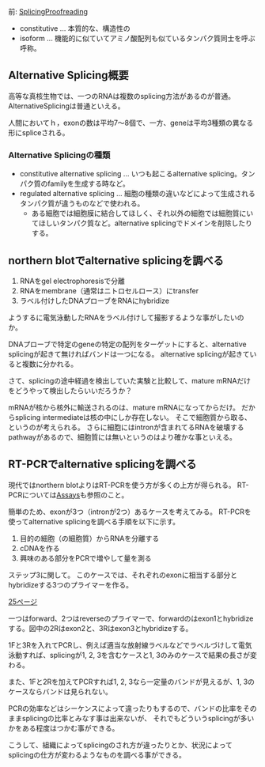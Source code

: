 前: [SplicingProofreading](SplicingProofreading.md)

- constitutive ... 本質的な、構造性の
- isoform ... 機能的に似ていてアミノ酸配列も似ているタンパク質同士を呼ぶ呼称。

## Alternative Splicing概要

高等な真核生物では、一つのRNAは複数のsplicing方法があるのが普通。AlternativeSplicingは普通といえる。

人間においてｈ，exonの数は平均7〜8個で、一方、geneは平均3種類の異なる形にspliceされる。

### Alternative Splicingの種類

- constitutive alternative splicing ... いつも起こるalternative splicing。タンパク質のfamilyを生成する時など。
- regulated alternative splicing ... 細胞の種類の違いなどによって生成されるタンパク質が違うものなどで使われる。
   - ある細胞では細胞膜に結合してほしく、それ以外の細胞では細胞質にいてほしいタンパク質など。alternative splicingでドメインを削除したりする。

## northern blotでalternative splicingを調べる

1. RNAをgel electrophoresisで分離
2. RNAをmembrane（通常はニトロセルロース）にtransfer
3. ラベル付けしたDNAプローブをRNAにhybridize

ようするに電気泳動したRNAをラベル付けして撮影するような事がしたいのか。

DNAプローブで特定のgeneの特定の配列をターゲットにすると、alternative splicingが起きて無ければバンドは一つになる。
alternative splicingが起きていると複数に分かれる。

さて、splicingの途中経過を検出していた実験と比較して、mature mRNAだけをどうやって検出したらいいだろうか？

mRNAが核から核外に輸送されるのは、mature mRNAになってからだけ。
だからsplicing intermediateは核の中にしか存在しない。
そこで細胞質から取る、というのが考えられる。
さらに細胞にはintronが含まれてるRNAを破壊するpathwayがあるので、細胞質には無いというのはより確かな事といえる。

## RT-PCRでalternative splicingを調べる

現代ではnorthern blotよりはRT-PCRを使う方が多くの上方が得られる。
RT-PCRについては[Assays](Assays.md)も参照のこと。

簡単のため、exonが3つ（intronが2つ）あるケースを考えてみる。
RT-PCRを使ってalternative splicingを調べる手順を以下に示す。

1. 目的の細胞（の細胞質）からRNAを分離する
2. cDNAを作る
3. 興味のある部分をPCRで増やして量を測る

ステップ3に関して。
このケースでは、それぞれのexonに相当する部分とhybridizeする3つのプライマーを作る。

[25ページ](https://karino2.github.io/ImageGallery/MolecularBiology728x3.html#lg=1&slide=24)

一つはforward、2つはreverseのプライマーで、forwardのはexon1とhybridizeする。図中の2Rはexon2と、3Rはexon3とhybridizeする。

1Fと3Rを入れてPCRし、例えば適当な放射線ラベルなどでラベルづけして電気泳動すれば、splicingが1, 2, 3を含むケースと1, 3のみのケースで結果の長さが変わる。

また、1Fと2Rを加えてPCRすれば1, 2, 3なら一定量のバンドが見えるが、1, 3のケースならバンドは見られない。

PCRの効率などはシーケンスによって違ったりもするので、バンドの比率をそのままsplicingの比率とみなす事は出来ないが、
それでもどういうsplicingが多いかをある程度はつかむ事ができる。

こうして、組織によってsplicingのされ方が違ったりとか、状況によってsplicingの仕方が変わるようなものを調べる事ができる。
